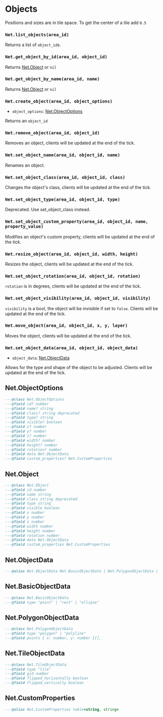 # Objects

Positions and sizes are in tile space. To get the center of a tile add `0.5`

### `Net.list_objects(area_id)`

Returns a list of `object_id`s.

### `Net.get_object_by_id(area_id, object_id)`

Returns [Net.Object](#netobject) or `nil`

### `Net.get_object_by_name(area_id, name)`

Returns [Net.Object](#netobject) or `nil`

### `Net.create_object(area_id, object_options)`

- `object_options`: [Net.ObjectOptions](#netobjectoptions)

Returns an `object_id`

### `Net.remove_object(area_id, object_id)`

Removes an object, clients will be updated at the end of the tick.

### `Net.set_object_name(area_id, object_id, name)`

Renames an object.

### `Net.set_object_class(area_id, object_id, class)`

Changes the object's class, clients will be updated at the end of the tick.

### `Net.set_object_type(area_id, object_id, type)`

Deprecated. Use set_object_class instead.

### `Net.set_object_custom_property(area_id, object_id, name, property_value)`

Modifies an object's custom property, clients will be updated at the end of the tick.

### `Net.resize_object(area_id, object_id, width, height)`

Resizes the object, clients will be updated at the end of the tick.

### `Net.set_object_rotation(area_id, object_id, rotation)`

`rotation` is in degrees, clients will be updated at the end of the tick.

### `Net.set_object_visibility(area_id, object_id, visibility)`

`visibility` is a bool, the object will be invisible if set to `false`. Clients will be updated at the end of the tick.

### `Net.move_object(area_id, object_id, x, y, layer)`

Moves the object, clients will be updated at the end of the tick.

### `Net.set_object_data(area_id, object_id, object_data)`

- `object_data`: [Net.ObjectData](#netobjectdata)

Allows for the type and shape of the object to be adjusted. Clients will be updated at the end of the tick.

## Net.ObjectOptions

```lua
---@class Net.ObjectOptions
---@field id? number
---@field name? string
---@field class? string deprecated
---@field type? string
---@field visible? boolean
---@field x? number
---@field y? number
---@field z? number
---@field width? number
---@field height? number
---@field rotation? number
---@field data Net.ObjectData
---@field custom_properties? Net.CustomProperties
```

## Net.Object

```lua
---@class Net.Object
---@field id number
---@field name string
---@field class string deprecated
---@field type string
---@field visible boolean
---@field x number
---@field y number
---@field z number
---@field width number
---@field height number
---@field rotation number
---@field data Net.ObjectData
---@field custom_properties Net.CustomProperties
```

## Net.ObjectData

```lua
---@alias Net.ObjectData Net.BasicObjectData | Net.PolygonObjectData | Net.TileObjectData
```

## Net.BasicObjectData

```lua
---@class Net.BasicObjectData
---@field type "point" | "rect" | "ellipse"
```

## Net.PolygonObjectData

```lua
---@class Net.PolygonObjectData
---@field type "polygon" | "polyline"
---@field points { x: number, y: number }[],
```

## Net.TileObjectData

```lua
---@class Net.TileObjectData
---@field type "tile"
---@field gid number
---@field flipped_horizontally boolean
---@field flipped_vertically boolean
```

## Net.CustomProperties

```lua
---@alias Net.CustomProperties table<string, string>
```
